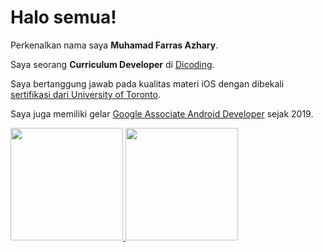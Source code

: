 # Halo semua! 

Perkenalkan nama saya **Muhamad Farras Azhary**.

Saya seorang **Curriculum Developer** di [Dicoding](https://www.dicoding.com/).

Saya bertanggung jawab pada kualitas materi iOS dengan dibekali [sertifikasi dari University of Toronto](https://www.coursera.org/account/accomplishments/specialization/CLKJD8XBXJ3M).

Saya juga memiliki gelar [Google Associate Android Developer](https://www.credential.net/h5deoi5h) sejak 2019.

<p align="left">
<a href="https://github.com/farrasazhary">
  <img height="180em" src="https://github-readme-stats-eight-theta.vercel.app/api?username=farrasazhary&show_icons=true&theme=algolia&include_all_commits=true&count_private=true"/>
  <img height="180em" src="https://github-readme-stats-eight-theta.vercel.app/api/top-langs/?username=farrasazhary&layout=compact&langs_count=8&theme=algolia"/>
</a>
</p>

